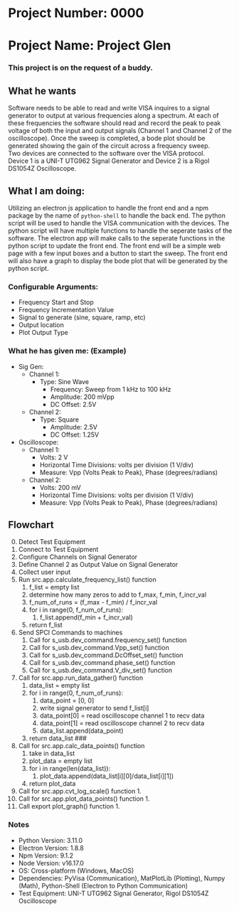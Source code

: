 # Project Number: 0000 #
# Project Name: Project Glen #

### This project is on the request of a buddy. ###

## What he wants ##
Software needs to be able to read and write VISA inquires to a signal generator to output at various frequencies along a spectrum. At each of these frequencies the software should read and record the peak to peak voltage of both the input and output signals (Channel 1 and Channel 2 of the oscilloscope). Once the sweep is completed, a bode plot should be generated showing the gain of the circuit across a frequency sweep.<br>Two devices are connected to the software over the VISA protocol.<br>Device 1 is a UNI-T UTG962 Signal Generator and Device 2 is a Rigol DS1054Z Oscilloscope.

## What I am doing: ##
Utilizing an electron js application to handle the front end and a npm package by the name of `python-shell` to handle the back end. The python script will be used to handle the VISA communication with the devices. The python script will have multiple functions to handle the seperate tasks of the software. The electron app will make calls to the seperate functions in the python script to update the front end. The front end will be a simple web page with a few input boxes and a button to start the sweep. The front end will also have a graph to display the bode plot that will be generated by the python script.

### Configurable Arguments: ###
* Frequency Start and Stop
* Frequency Incrementation Value
* Signal to generate (sine, square, ramp, etc)
* Output location
* Plot Output Type

### What he has given me: (Example) ###
* Sig Gen:
	* Channel 1:
		* Type: Sine Wave
			* Frequency: Sweep from 1 kHz to 100 kHz
			* Amplitude: 200 mVpp
			* DC Offset: 2.5V
	* Channel 2:
		* Type: Square
			* Amplitude: 2.5V
			* DC Offset: 1.25V
* Oscilloscope:
	* Channel 1:
		* Volts: 2 V
		* Horizontal Time Divisions: volts per division (1 V/div)
		* Measure: Vpp (Volts Peak to Peak), Phase (degrees/radians)
	* Channel 2:
		* Volts: 200 mV
		* Horizontal Time Divisions: volts per division (1 V/div)
		* Measure: Vpp (Volts Peak to Peak), Phase (degrees/radians)

## Flowchart ##

0. Detect Test Equipment
1. Connect to Test Equipment
2. Configure Channels on Signal Generator
3. Define Channel 2 as Output Value on Signal Generator
4. Collect user input
5. Run src.app.calculate_frequency_list() function
	1. f_list = empty list
	2. determine how many zeros to add to f_max, f_min, f_incr_val
	3. f_num_of_runs = (f_max - f_min) / f_incr_val
	4. for i in range(0, f_num_of_runs):
		1. f_list.append(f_min + f_incr_val)
	5. return f_list
6. Send SPCI Commands to machines
	1. Call for s_usb.dev_command.frequency_set() function
	2. Call for s_usb.dev_command.Vpp_set() function
	3. Call for s_usb.dev_command.DcOffset_set() function
	4. Call for s_usb.dev_command.phase_set() function
	5. Call for s_usb.dev_command.V_div_set() function
7. Call for src.app.run_data_gather() function
	1. data_list = empty list
	2. for i in range(0, f_num_of_runs):
		1. data_point = [0, 0]
		2. write signal generator to send f_list[i]
		3. data_point[0] = read oscilloscope channel 1 to recv data
		4. data_point[1] = read oscilloscope channel 2 to recv data
		5. data_list.append(data_point)
	3. return data_list ###
8. Call for src.app.calc_data_points() function
	1. take in data_list
	2. plot_data = empty list
	3. for i in range(len(data_list)):
		1. plot_data.append(data_list[i][0]/data_list[i][1])
	4. return plot_data
9. Call for src.app.cvt_log_scale() function
	1. 
10. Call for src.app.plot_data_points() function
	1. 
11. Call export plot_graph() function
	1. 

### Notes ###
* Python Version: 3.11.0
* Electron Version: 1.8.8
* Npm Version: 9.1.2
* Node Version: v16.17.0
* OS: Cross-platform (Windows, MacOS)
* Dependencies: PyVisa (Communication), MatPlotLib (Plotting), Numpy (Math), Python-Shell (Electron to Python Communication)
* Test Equipment: UNI-T UTG962 Signal Generator, Rigol DS1054Z Oscilloscope
